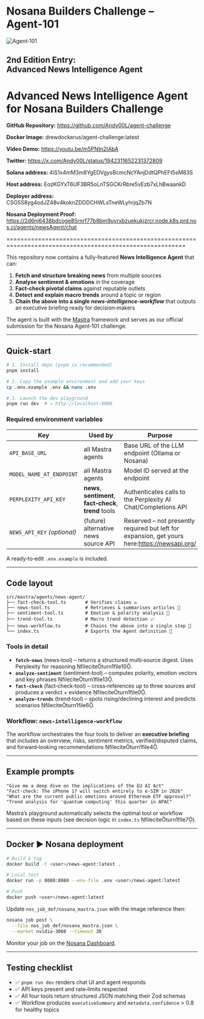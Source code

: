 # Nosana Builders Challenge – Agent‑101

![Agent‑101](./assets/NosanaBuildersChallengeAgents.jpg)

## 2nd Edition Entry: **Advanced News Intelligence Agent**

# Advanced News Intelligence Agent for Nosana Builders Challenge

**GitHub Repository:** https://github.com/Andy00L/agent-challenge

**Docker Image:** drewdockerus/agent-challenge:latest

**Video Demo:** https://youtu.be/m5PNtn2IAbA

**Twitter:** https://x.com/Andy00L/status/1942311652231372809

**Solana address:**
4iS1x4mM3m8YgEDVgysBcmcNcYAnjDdtQPhEFt5sM83S

**Host address:**
EozKGYxT6UF3BR5oLnTSGCKrRbre5vEzb7xLhBwaankD

**Deployer address:**
CSG5S8yg4odJZ48v4koknZDDDCHWLsTneWLyhrjqZb7N

**Nosana Deployment Proof:** https://2d6nj6438bdcoge85rnrf77b8bm9uyrxbzuekukjzrcr.node.k8s.prd.nos.ci/agents/newsAgent/chat

=========================================================================================================

This repository now contains a fully‑featured **News Intelligence Agent** that can:

1. **Fetch and structure breaking news** from multiple sources
2. **Analyse sentiment & emotions** in the coverage
3. **Fact‑check pivotal claims** against reputable outlets
4. **Detect and explain macro trends** around a topic or region
5. **Chain the above into a single _news‑intelligence‑workflow_** that outputs an executive briefing ready for decision‑makers

The agent is built with the [Mastra](https://github.com/mastra-ai/mastra) framework and serves as our official submission for the Nosana Agent‑101 challenge.

---

## Quick‑start

```bash
# 1. Install deps (pnpm is recommended)
pnpm install

# 2. Copy the example environment and add your keys
cp .env.example .env && nano .env

# 3. Launch the dev playground
pnpm run dev  # → http://localhost:8080
```

### Required environment variables

| Key                         | Used by                                                  | Purpose                                                                                       |
| --------------------------- | -------------------------------------------------------- | --------------------------------------------------------------------------------------------- |
| `API_BASE_URL`              | all Mastra agents                                        | Base URL of the LLM endpoint (Ollama or Nosana)                                               |
| `MODEL_NAME_AT_ENDPOINT`    | all Mastra agents                                        | Model ID served at the endpoint                                                               |
| `PERPLEXITY_API_KEY`        | **news**, **sentiment**, **fact‑check**, **trend** tools | Authenticates calls to the Perplexity AI Chat/Completions API                                 |
| `NEWS_API_KEY` *(optional)* | (future) alternative news source API                     | Reserved – not presently required but left for expansion, get yours here:https://newsapi.org/ |

A ready‑to‑edit `.env.example` is included.

---

## Code layout

```
src/mastra/agents/news-agent/
├── fact-check-tool.ts       # Verifies claims ⚖️
├── news-tool.ts             # Retrieves & summarises articles 📰
├── sentiment-tool.ts        # Emotion & polarity analysis 💭
├── trend-tool.ts            # Macro trend detection 📈
├── news-workflow.ts         # Chains the above into a single step 🔗
└── index.ts                 # Exports the Agent definition 🤖
```

### Tools in detail

- **`fetch-news`** (news‑tool) – returns a structured multi‑source digest. Uses Perplexity for reasoning fileciteturn1file10.
- **`analyze-sentiment`** (sentiment‑tool) – computes polarity, emotion vectors and key phrases fileciteturn1file13.
- **`fact-check`** (fact‑check‑tool) – cross‑references up to three sources and produces a verdict + evidence fileciteturn1file0.
- **`analyze-trends`** (trend‑tool) – spots rising/declining interest and predicts scenarios fileciteturn1file6.

### Workflow: `news-intelligence-workflow`

The workflow orchestrates the four tools to deliver an **executive briefing** that includes an overview, risks, sentiment metrics, verified/disputed claims, and forward‑looking recommendations fileciteturn1file4.

---

## Example prompts

```
"Give me a deep dive on the implications of the EU AI Act"
"Fact‑check: The iPhone 17 will switch entirely to e‑SIM in 2026"
"What are the current public emotions around Ethereum ETF approval?"
"Trend analysis for 'quantum computing' this quarter in APAC"
```

Mastra’s playground automatically selects the optimal tool or workflow based on these inputs (see decision logic in `index.ts` fileciteturn1file7).

---

## Docker ▶️ Nosana deployment

```bash
# Build & tag
docker build -t <user>/news-agent:latest .

# Local test
docker run -p 8080:8080 --env-file .env <user>/news-agent:latest

# Push
docker push <user>/news-agent:latest
```

Update `nos_job_def/nosana_mastra.json` with the image reference then:

```bash
nosana job post \
  --file nos_job_def/nosana_mastra.json \
  --market nvidia-3060 --timeout 30
```

Monitor your job on the [Nosana Dashboard](https://dashboard.nosana.com/deploy).

---

## Testing checklist

- ✅ `pnpm run dev` renders chat UI and agent responds
- ✅ API keys present and rate‑limits respected
- ✅ All four tools return structured JSON matching their Zod schemas
- ✅ Workflow produces `executiveSummary` and `metadata.confidence` > 0.8 for healthy topics
